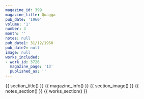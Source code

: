 ```yaml
---
magazine_id: 399
magazine_title: Quagga
pub_date: '1960'
volume: '1'
number: 3
month: ''
notes: null
pub_date1: 31/12/1960
pub_date2: null
image: null
works_included:
- work_id: 3726
  magazine_page: '13'
  published_as: ''
---
```


{{ section_title() }}
{{ magazine_info() }}
{{ section_image() }}
{{ notes_section() }}
{{ works_section() }}
